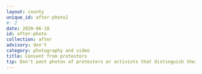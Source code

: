 ```yaml
---
layout: county 
unique_id: after-photo2
#: 2
date: 2020-06-10
id: after-photo
collection: after
advisory: don't
category: photography and video
title: Consent from protestors
tip: Don't post photos of protesters or activists that distinguish their identity or faces. This puts them in danger of being targeted by the state and authorities, especially Black activists.
---
```

